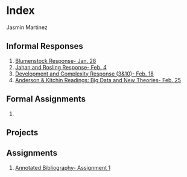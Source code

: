 # Index 

Jasmin Martinez 

## Informal Responses

1. [Blumenstock Response- Jan. 28](https://jrmartinez01.github.io/workshop3/bluemenstock)
2. [Jahan and Rosling Response- Feb. 4](https://jrmartinez01.github.io/workshop3/Jahan_and_Rosling_Response)
3. [Development and Complexity Response (3&10)- Feb. 18](https://jrmartinez01.github.io/workshop3/Development_and_Complexity_Response)
4. [Anderson & Kitchin Readings: Big Data and New Theories- Feb. 25](https://jrmartinez01.github.io/workshop3/Anderson_Kitchin_Response)

## Formal Assignments 

1. 

## Projects 

## Assignments

 1. [Annotated Bibliography- Assignment 1](https://jrmartinez01.github.io/workshop3/Assignment_1)

